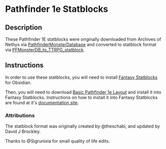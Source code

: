 # Pathfinder 1e Statblocks

## Description

These Pathfinder 1E statblocks were originally downloaded from Archives of Nethys via [PathfinderMonsterDatabase](https://github.com/c0d3rman/PathfinderMonsterDatabase) and converted to statblock format via [PFMonsterDB_to_TTRPG_statblock](https://github.com/djbrock/PFMonsterDB_to_TTRPG_statblock).

## Instructions

In order to use these statblocks, you will need to install [Fantasy Statblocks](https://github.com/javalent/fantasy-statblocks/tree/main) for Obsidian. 

Then, you will need to download [Basic Pathfinder 1e Layout](_attachments/basic-pathfinder-1e-layout.json) and install it into Fantasy Statblocks. Instructions on how to install it into Fantasy Statblocks are found at it's [documentation site](https://plugins.javalent.com/statblocks/settings#Import%20from%20JSON).


### Attributions

The statblock format was originally created by @theschabi, and updated by David J Brockley. 

Thanks to @Sigrunixia for small quality of life edits. 
